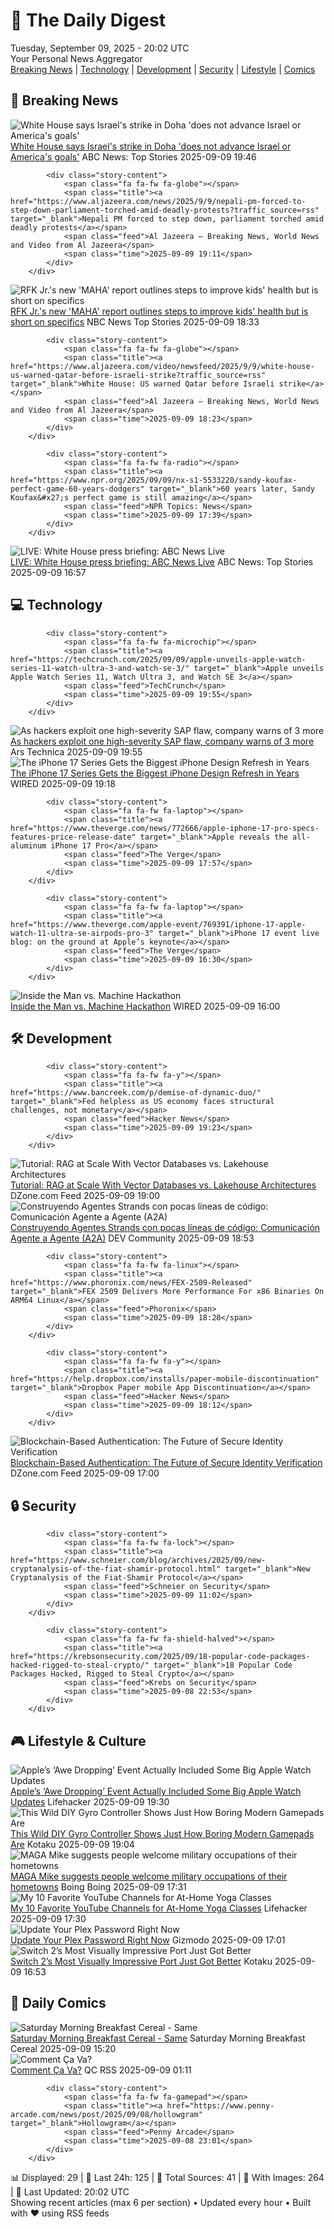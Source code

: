 <!-- Processing 54 RSS feeds at 2025-09-09 20:01:51 UTC -->
<!-- Processing: XKCD -->
<!-- Processing: Saturday Morning Breakfast Cereal -->
<!-- Processing: Garfield -->
<!-- Processing: Dilbert -->
<!-- Processing: Cyanide & Happiness -->
<!-- Processing: Girl Genius -->
<!-- Processing: Al Jazeera Breaking News -->
<!-- Processing: CBC News -->
<!-- Error processing https://rss.cbc.ca/lineup/topstories.xml: The read operation timed out -->
<!-- Processing: Reuters World News -->
<!-- Processing: Associated Press Breaking -->
<!-- Processing: ABC News Breaking -->
<!-- Processing: Guardian World News -->
<!-- Processing: TechCrunch -->
<!-- Processing: Ars Technica -->
<!-- Processing: WIRED -->
<!-- Processing: Slashdot -->
<!-- Processing: Hacker News -->
<!-- Processing: Phoronix Linux News -->
<!-- Processing: OMG! Ubuntu -->
<!-- Processing: DistroWatch -->
<!-- Processing: Linux.com -->
<!-- Processing: Red Hat Blog -->
<!-- Processing: Ubuntu Blog -->
<!-- Processing: DZone -->
<!-- Processing: Coding Horror -->
<!-- Processing: The Pragmatic Engineer -->
<!-- Processing: Lifehacker -->
<!-- Processing: Kotaku -->
<!-- Processing: Boing Boing -->
<!-- Processing: Krebs on Security -->
<!-- Processing: Schneier on Security -->
<!-- Generated 11 new posts out of 31 feeds processed -->
<div class="newspaper-header">
    <h1 class="newspaper-title">📰 The Daily Digest</h1>
    <div class="newspaper-date">Tuesday, September 09, 2025 - 20:02 UTC</div>
    <div class="newspaper-subtitle">Your Personal News Aggregator</div>
</div>

<div class="newspaper-nav">
    <a href="#breaking">Breaking News</a> |
    <a href="#tech">Technology</a> |
    <a href="#dev">Development</a> |
    <a href="#security">Security</a> |
    <a href="#lifestyle">Lifestyle</a> |
    <a href="#webcomics">Comics</a>
</div>

<div class="news-section breaking-news" id="breaking">
<h2 class="section-header">🚨 Breaking News</h2>
<div class="stories-container">
<div class="story">
            <img src="https://s.abcnews.com/images/US/karoline-leavitt-7-gty-gmh-250909_1757440841481_hpMain_4x3t_384.jpg" alt="White House says Israel&#x27;s strike in Doha &#x27;does not advance Israel or America&#x27;s goals&#x27;" class="story-image" loading="lazy" onerror="this.style.display='none'">
            <div class="story-content">
                <span class="fa fa-fw fa-tv"></span>
                <span class="title"><a href="https://abcnews.go.com/Politics/white-house-israels-strike-doha-advance-israel-americas/story?id=125408850" target="_blank">White House says Israel&#x27;s strike in Doha &#x27;does not advance Israel or America&#x27;s goals&#x27;</a></span>
                <span class="feed">ABC News: Top Stories</span>
                <span class="time">2025-09-09 19:46</span>
            </div>
        </div>
<div class="story">
            
            <div class="story-content">
                <span class="fa fa-fw fa-globe"></span>
                <span class="title"><a href="https://www.aljazeera.com/news/2025/9/9/nepali-pm-forced-to-step-down-parliament-torched-amid-deadly-protests?traffic_source=rss" target="_blank">Nepali PM forced to step down, parliament torched amid deadly protests</a></span>
                <span class="feed">Al Jazeera – Breaking News, World News and Video from Al Jazeera</span>
                <span class="time">2025-09-09 19:11</span>
            </div>
        </div>
<div class="story">
            <img src="https://media-cldnry.s-nbcnews.com/image/upload/t_fit_1500w/rockcms/2025-08/250808-robert-f-kennedy-jr-ice-cream-ew-1245p-678222.jpg" alt="RFK Jr.&#x27;s new &#x27;MAHA&#x27; report outlines steps to improve kids&#x27; health but is short on specifics" class="story-image" loading="lazy" onerror="this.style.display='none'">
            <div class="story-content">
                <span class="fa fa-fw fa-broadcast-tower"></span>
                <span class="title"><a href="https://www.nbcnews.com/health/kids-health/kennedys-new-maha-report-outlines-steps-improve-kids-health-short-spec-rcna223893" target="_blank">RFK Jr.&#x27;s new &#x27;MAHA&#x27; report outlines steps to improve kids&#x27; health but is short on specifics</a></span>
                <span class="feed">NBC News Top Stories</span>
                <span class="time">2025-09-09 18:33</span>
            </div>
        </div>
<div class="story">
            
            <div class="story-content">
                <span class="fa fa-fw fa-globe"></span>
                <span class="title"><a href="https://www.aljazeera.com/video/newsfeed/2025/9/9/white-house-us-warned-qatar-before-israeli-strike?traffic_source=rss" target="_blank">White House: US warned Qatar before Israeli strike</a></span>
                <span class="feed">Al Jazeera – Breaking News, World News and Video from Al Jazeera</span>
                <span class="time">2025-09-09 18:23</span>
            </div>
        </div>
<div class="story">
            
            <div class="story-content">
                <span class="fa fa-fw fa-radio"></span>
                <span class="title"><a href="https://www.npr.org/2025/09/09/nx-s1-5533220/sandy-koufax-perfect-game-60-years-dodgers" target="_blank">60 years later, Sandy Koufax&#x27;s perfect game is still amazing</a></span>
                <span class="feed">NPR Topics: News</span>
                <span class="time">2025-09-09 17:39</span>
            </div>
        </div>
<div class="story">
            <img src="https://s.abcnews.com/images/Live/abc_news_live-abc-ml-250210_1739199021469_hpMain_4x3t_384.jpg" alt="LIVE:  White House press briefing: ABC News Live" class="story-image" loading="lazy" onerror="this.style.display='none'">
            <div class="story-content">
                <span class="fa fa-fw fa-tv"></span>
                <span class="title"><a href="https://abcnews.go.com/Live/video/abcnews-live-41463246" target="_blank">LIVE:  White House press briefing: ABC News Live</a></span>
                <span class="feed">ABC News: Top Stories</span>
                <span class="time">2025-09-09 16:57</span>
            </div>
        </div>
</div>
</div>
<div class="news-section tech-news" id="tech">
<h2 class="section-header">💻 Technology</h2>
<div class="stories-container">
<div class="story">
            
            <div class="story-content">
                <span class="fa fa-fw fa-microchip"></span>
                <span class="title"><a href="https://techcrunch.com/2025/09/09/apple-unveils-apple-watch-series-11-watch-ultra-3-and-watch-se-3/" target="_blank">Apple unveils Apple Watch Series 11, Watch Ultra 3, and Watch SE 3</a></span>
                <span class="feed">TechCrunch</span>
                <span class="time">2025-09-09 19:55</span>
            </div>
        </div>
<div class="story">
            <img src="https://cdn.arstechnica.net/wp-content/uploads/2022/05/caution-tape-500x500.jpeg" alt="As hackers exploit one high-severity SAP flaw, company warns of 3 more" class="story-image" loading="lazy" onerror="this.style.display='none'">
            <div class="story-content">
                <span class="fa fa-fw fa-cog"></span>
                <span class="title"><a href="https://arstechnica.com/security/2025/09/as-hackers-exploit-one-high-severity-sap-flaw-company-warns-of-3-more/" target="_blank">As hackers exploit one high-severity SAP flaw, company warns of 3 more</a></span>
                <span class="feed">Ars Technica</span>
                <span class="time">2025-09-09 19:55</span>
            </div>
        </div>
<div class="story">
            <img src="https://media.wired.com/photos/68c07312702fc9638c8c19f2/master/pass/Apple-iPhone-Air-color-lineup-250909.jpg" alt="The iPhone 17 Series Gets the Biggest iPhone Design Refresh in Years" class="story-image" loading="lazy" onerror="this.style.display='none'">
            <div class="story-content">
                <span class="fa fa-fw fa-bolt"></span>
                <span class="title"><a href="https://www.wired.com/story/apple-iphone-17-iphone-air-and-iphone-17-pro/" target="_blank">The iPhone 17 Series Gets the Biggest iPhone Design Refresh in Years</a></span>
                <span class="feed">WIRED</span>
                <span class="time">2025-09-09 19:18</span>
            </div>
        </div>
<div class="story">
            
            <div class="story-content">
                <span class="fa fa-fw fa-laptop"></span>
                <span class="title"><a href="https://www.theverge.com/news/772666/apple-iphone-17-pro-specs-features-price-release-date" target="_blank">Apple reveals the all-aluminum iPhone 17 Pro</a></span>
                <span class="feed">The Verge</span>
                <span class="time">2025-09-09 17:57</span>
            </div>
        </div>
<div class="story">
            
            <div class="story-content">
                <span class="fa fa-fw fa-laptop"></span>
                <span class="title"><a href="https://www.theverge.com/apple-event/769391/iphone-17-apple-watch-11-ultra-se-airpods-pro-3" target="_blank">iPhone 17 event live blog: on the ground at Apple’s keynote</a></span>
                <span class="feed">The Verge</span>
                <span class="time">2025-09-09 16:30</span>
            </div>
        </div>
<div class="story">
            <img src="https://media.wired.com/photos/68bf2c88f168795f796b6a27/master/pass/Model-Behavior-Hackathon-Pits-Humans-against-AI-Agents-Business.jpg" alt="Inside the Man vs. Machine Hackathon" class="story-image" loading="lazy" onerror="this.style.display='none'">
            <div class="story-content">
                <span class="fa fa-fw fa-bolt"></span>
                <span class="title"><a href="https://www.wired.com/story/san-francisco-hackathon-man-vs-machine/" target="_blank">Inside the Man vs. Machine Hackathon</a></span>
                <span class="feed">WIRED</span>
                <span class="time">2025-09-09 16:00</span>
            </div>
        </div>
</div>
</div>
<div class="news-section dev-news" id="dev">
<h2 class="section-header">🛠️ Development</h2>
<div class="stories-container">
<div class="story">
            
            <div class="story-content">
                <span class="fa fa-fw fa-y"></span>
                <span class="title"><a href="https://www.bancreek.com/p/demise-of-dynamic-duo/" target="_blank">Fed helpless as US economy faces structural challenges, not monetary</a></span>
                <span class="feed">Hacker News</span>
                <span class="time">2025-09-09 19:23</span>
            </div>
        </div>
<div class="story">
            <img src="https://dz2cdn1.dzone.com/thumbnail?fid=18605671&w=600" alt="Tutorial: RAG at Scale With Vector Databases vs. Lakehouse Architectures" class="story-image" loading="lazy" onerror="this.style.display='none'">
            <div class="story-content">
                <span class="fa fa-fw fa-newspaper"></span>
                <span class="title"><a href="https://dzone.com/articles/tutorial-rag-at-scale-with-vector-databases-vs-lakehouse" target="_blank">Tutorial: RAG at Scale With Vector Databases vs. Lakehouse Architectures</a></span>
                <span class="feed">DZone.com Feed</span>
                <span class="time">2025-09-09 19:00</span>
            </div>
        </div>
<div class="story">
            <img src="https://media2.dev.to/dynamic/image/width=800%2Cheight=%2Cfit=scale-down%2Cgravity=auto%2Cformat=auto/https%3A%2F%2Fdev-to-uploads.s3.amazonaws.com%2Fuploads%2Fuser%2Fprofile_image%2F717518%2Fb550b165-b8b9-405d-acfb-e5dc846765b0.png" alt="Construyendo Agentes Strands con pocas líneas de código: Comunicación Agente a Agente (A2A)" class="story-image" loading="lazy" onerror="this.style.display='none'">
            <div class="story-content">
                <span class="fa fa-fw fa-code"></span>
                <span class="title"><a href="https://dev.to/aws-espanol/construyendo-agentes-strands-con-pocas-lineas-de-codigo-comunicacion-agente-a-agente-a2a-gdk" target="_blank">Construyendo Agentes Strands con pocas líneas de código: Comunicación Agente a Agente (A2A)</a></span>
                <span class="feed">DEV Community</span>
                <span class="time">2025-09-09 18:53</span>
            </div>
        </div>
<div class="story">
            
            <div class="story-content">
                <span class="fa fa-fw fa-linux"></span>
                <span class="title"><a href="https://www.phoronix.com/news/FEX-2509-Released" target="_blank">FEX 2509 Delivers More Performance For x86 Binaries On ARM64 Linux</a></span>
                <span class="feed">Phoronix</span>
                <span class="time">2025-09-09 18:28</span>
            </div>
        </div>
<div class="story">
            
            <div class="story-content">
                <span class="fa fa-fw fa-y"></span>
                <span class="title"><a href="https://help.dropbox.com/installs/paper-mobile-discontinuation" target="_blank">Dropbox Paper mobile App Discontinuation</a></span>
                <span class="feed">Hacker News</span>
                <span class="time">2025-09-09 18:12</span>
            </div>
        </div>
<div class="story">
            <img src="https://dz2cdn1.dzone.com/thumbnail?fid=18606632&w=600" alt="Blockchain-Based Authentication: The Future of Secure Identity Verification" class="story-image" loading="lazy" onerror="this.style.display='none'">
            <div class="story-content">
                <span class="fa fa-fw fa-newspaper"></span>
                <span class="title"><a href="https://dzone.com/articles/blockchain-authentication-secure-identity-verification" target="_blank">Blockchain-Based Authentication: The Future of Secure Identity Verification</a></span>
                <span class="feed">DZone.com Feed</span>
                <span class="time">2025-09-09 17:00</span>
            </div>
        </div>
</div>
</div>
<div class="news-section security-news" id="security">
<h2 class="section-header">🔒 Security</h2>
<div class="stories-container">
<div class="story">
            
            <div class="story-content">
                <span class="fa fa-fw fa-lock"></span>
                <span class="title"><a href="https://www.schneier.com/blog/archives/2025/09/new-cryptanalysis-of-the-fiat-shamir-protocol.html" target="_blank">New Cryptanalysis of the Fiat-Shamir Protocol</a></span>
                <span class="feed">Schneier on Security</span>
                <span class="time">2025-09-09 11:02</span>
            </div>
        </div>
<div class="story">
            
            <div class="story-content">
                <span class="fa fa-fw fa-shield-halved"></span>
                <span class="title"><a href="https://krebsonsecurity.com/2025/09/18-popular-code-packages-hacked-rigged-to-steal-crypto/" target="_blank">18 Popular Code Packages Hacked, Rigged to Steal Crypto</a></span>
                <span class="feed">Krebs on Security</span>
                <span class="time">2025-09-08 22:53</span>
            </div>
        </div>
</div>
</div>
<div class="news-section lifestyle-news" id="lifestyle">
<h2 class="section-header">🎮 Lifestyle & Culture</h2>
<div class="stories-container">
<div class="story">
            <img src="https://lifehacker.com/imagery/articles/01K4QWRY9JTPRNN5TWTBT91JZR/hero-image.png" alt="Apple’s ‘Awe Dropping’ Event Actually Included Some Big Apple Watch Updates" class="story-image" loading="lazy" onerror="this.style.display='none'">
            <div class="story-content">
                <span class="fa fa-fw fa-life-ring"></span>
                <span class="title"><a href="https://lifehacker.com/tech/apple-watch-news-awe-dropping-event?utm_medium=RSS" target="_blank">Apple’s ‘Awe Dropping’ Event Actually Included Some Big Apple Watch Updates</a></span>
                <span class="feed">Lifehacker</span>
                <span class="time">2025-09-09 19:30</span>
            </div>
        </div>
<div class="story">
            <img src="https://kotaku.com/app/uploads/2025/09/Ultimate-FPS-II-Gyro-Touch-Design-Build-YouTube-0-27-53.jpeg" alt="This Wild DIY Gyro Controller Shows Just How Boring Modern Gamepads Are" class="story-image" loading="lazy" onerror="this.style.display='none'">
            <div class="story-content">
                <span class="fa fa-fw fa-gamepad"></span>
                <span class="title"><a href="https://kotaku.com/gaming-controllers-gyro-trackpad-scuf-mouse-keyboard-2000624503" target="_blank">This Wild DIY Gyro Controller Shows Just How Boring Modern Gamepads Are</a></span>
                <span class="feed">Kotaku</span>
                <span class="time">2025-09-09 19:04</span>
            </div>
        </div>
<div class="story">
            <img src="https://i0.wp.com/boingboing.net/wp-content/uploads/2025/08/shutterstock_2639942717-e1756488851256.jpg?fit=768%2C512&amp;quality=60&amp;ssl=1" alt="MAGA Mike suggests people welcome military occupations of their hometowns" class="story-image" loading="lazy" onerror="this.style.display='none'">
            <div class="story-content">
                <span class="fa fa-fw fa-arrow-right"></span>
                <span class="title"><a href="https://boingboing.net/2025/09/09/maga-mike-suggest-people-welcome-military-occupations-of-their-home-towns.html" target="_blank">MAGA Mike suggests people welcome military occupations of their hometowns</a></span>
                <span class="feed">Boing Boing</span>
                <span class="time">2025-09-09 17:31</span>
            </div>
        </div>
<div class="story">
            <img src="https://lifehacker.com/imagery/articles/01JC3W31N7SJZMXNSV702PQ1HX/hero-image.jpg" alt="My 10 Favorite YouTube Channels for At-Home Yoga Classes" class="story-image" loading="lazy" onerror="this.style.display='none'">
            <div class="story-content">
                <span class="fa fa-fw fa-life-ring"></span>
                <span class="title"><a href="https://lifehacker.com/health/best-yoga-youtube-channels?utm_medium=RSS" target="_blank">My 10 Favorite YouTube Channels for At-Home Yoga Classes</a></span>
                <span class="feed">Lifehacker</span>
                <span class="time">2025-09-09 17:30</span>
            </div>
        </div>
<div class="story">
            <img src="https://gizmodo.com/app/uploads/2025/03/Plex_hero.jpg" alt="Update Your Plex Password Right Now" class="story-image" loading="lazy" onerror="this.style.display='none'">
            <div class="story-content">
                <span class="fa fa-fw fa-computer"></span>
                <span class="title"><a href="https://gizmodo.com/update-your-plex-password-right-now-2000656067" target="_blank">Update Your Plex Password Right Now</a></span>
                <span class="feed">Gizmodo</span>
                <span class="time">2025-09-09 17:01</span>
            </div>
        </div>
<div class="story">
            <img src="https://kotaku.com/app/uploads/2024/10/ada119b012810a1953657ff020375603.jpg" alt="Switch 2’s Most Visually Impressive Port Just Got Better" class="story-image" loading="lazy" onerror="this.style.display='none'">
            <div class="story-content">
                <span class="fa fa-fw fa-gamepad"></span>
                <span class="title"><a href="https://kotaku.com/star-wars-outlaws-switch-2-port-patch-is-it-good-2000624465" target="_blank">Switch 2’s Most Visually Impressive Port Just Got Better</a></span>
                <span class="feed">Kotaku</span>
                <span class="time">2025-09-09 16:53</span>
            </div>
        </div>
</div>
</div>
<div class="news-section webcomics-section" id="webcomics">
<h2 class="section-header">🎨 Daily Comics</h2>
<div class="stories-container">
<div class="story">
            <img src="https://www.smbc-comics.com/comics/1757395025-20250909.png" alt="Saturday Morning Breakfast Cereal - Same" class="story-image" loading="lazy" onerror="this.style.display='none'">
            <div class="story-content">
                <span class="fa fa-fw fa-smile"></span>
                <span class="title"><a href="https://www.smbc-comics.com/comic/same-2" target="_blank">Saturday Morning Breakfast Cereal - Same</a></span>
                <span class="feed">Saturday Morning Breakfast Cereal</span>
                <span class="time">2025-09-09 15:20</span>
            </div>
        </div>
<div class="story">
            <img src="http://www.questionablecontent.net/comics/5653.png" alt="Comment Ça Va?" class="story-image" loading="lazy" onerror="this.style.display='none'">
            <div class="story-content">
                <span class="fa fa-fw fa-music"></span>
                <span class="title"><a href="http://questionablecontent.net/view.php?comic=5653" target="_blank">Comment Ça Va?</a></span>
                <span class="feed">QC RSS</span>
                <span class="time">2025-09-09 01:11</span>
            </div>
        </div>
<div class="story">
            
            <div class="story-content">
                <span class="fa fa-fw fa-gamepad"></span>
                <span class="title"><a href="https://www.penny-arcade.com/news/post/2025/09/08/hollowgram" target="_blank">Hollowgram</a></span>
                <span class="feed">Penny Arcade</span>
                <span class="time">2025-09-08 23:01</span>
            </div>
        </div>
</div>
</div>

<div class="newspaper-footer">
    <div class="stats">
        📊 Displayed: 29 | 📅 Last 24h: 125 | 📡 Total Sources: 41 | 📸 With Images: 264 |
        🔄 Last Updated: 20:02 UTC
    </div>
    <div class="footer-note">
        Showing recent articles (max 6 per section) • Updated every hour • Built with ❤️ using RSS feeds
    </div>
</div>
